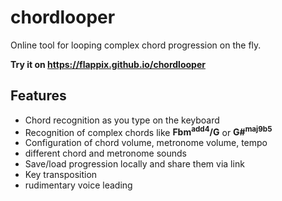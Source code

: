 
# chordlooper

Online tool for looping complex chord progression on the fly.

**Try it on https://flappix.github.io/chordlooper**

## Features
- Chord recognition as you type on the keyboard
- Recognition of complex chords like **Fbm<sup>add4</sup>/G** or **G#<sup>maj9b5</sup>**
- Configuration of chord volume, metronome volume, tempo
- different chord and metronome sounds
- Save/load progression locally and share them via link
- Key transposition
- rudimentary voice leading

